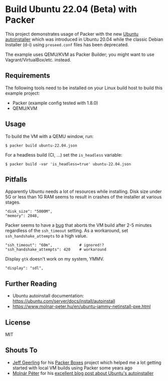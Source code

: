 
# Build Ubuntu 22.04 (Beta) with Packer

This project demonstrates usage of Packer with the new [Ubuntu autoinstaller](https://ubuntu.com/server/docs/install/autoinstall) which was introduced in Ubuntu 20.04 while the classic Debian Installer (d-i) using `preseed.conf` files has been deprecated.

The example uses QEMU/KVM as Packer Builder; you might want to use Vagrant/VirtualBox/etc. instead.

## Requirements

The following tools need to be installed on your Linux build host to build this example project:

* Packer (example config tested with 1.8.0)
* QEMU/KVM

## Usage

To build the VM with a QEMU window, run:

    $ packer build ubuntu-22.04.json

For a headless build (CI, ...) set the `is_headless` variable:

    $ packer build -var 'is_headless=true' ubuntu-22.04.json

## Pitfalls

Apparently Ubuntu needs a lot of resources while installing. Disk size under 5G or less than 1G RAM seems to result in crashes of the installer at various stages.

    "disk_size": "5000M",
    "memory": 2048,

Packer seems to have a [bug](https://github.com/hashicorp/packer-plugin-sdk/issues/87) that aborts the VM build after 2-5 minutes regardless of the `ssh_timeout` setting. As a workaround, set `ssh_handshake_attempts` to a high value.

    "ssh_timeout": "60m",            # ignored!?
    "ssh_handshake_attempts": 420    # workaround

Display `gtk` doesn't work on my system, YMMV.

    "display": "sdl",

## Further Reading

* Ubuntu autoinstall documentation: https://ubuntu.com/server/docs/install/autoinstall
* https://www.molnar-peter.hu/en/ubuntu-jammy-netinstall-pxe.html



## License 

MIT

## Shouts To

* [Jeff Geerling](https://jeffgeerling.com) for his [Packer Boxes](https://github.com/geerlingguy/packer-boxes) project which helped me a lot getting started with local VM builds using Packer some years ago
* [Molnár Péter](https://www.molnar-peter.hu) for his [excellent blog post about Ubuntu's autoinstaller](https://www.molnar-peter.hu/en/ubuntu-jammy-netinstall-pxe.html)
